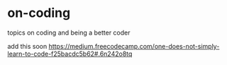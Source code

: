 # on-coding
topics on coding and being a better coder


add this soon
https://medium.freecodecamp.com/one-does-not-simply-learn-to-code-f25bacdc5b62#.6n242o8tq
